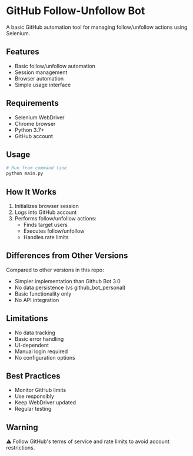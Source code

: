 # GitHub Follow-Unfollow Bot

A basic GitHub automation tool for managing follow/unfollow actions using Selenium.

## Features

- Basic follow/unfollow automation
- Session management
- Browser automation
- Simple usage interface

## Requirements

- Selenium WebDriver
- Chrome browser
- Python 3.7+
- GitHub account

## Usage

```python
# Run from command line
python main.py
```

## How It Works

1. Initializes browser session
2. Logs into GitHub account
3. Performs follow/unfollow actions:
   - Finds target users
   - Executes follow/unfollow
   - Handles rate limits

## Differences from Other Versions

Compared to other versions in this repo:
- Simpler implementation than Github Bot 3.0
- No data persistence (vs github_bot_personal)
- Basic functionality only
- No API integration

## Limitations

- No data tracking
- Basic error handling
- UI-dependent
- Manual login required
- No configuration options

## Best Practices

- Monitor GitHub limits
- Use responsibly
- Keep WebDriver updated
- Regular testing

## Warning

⚠️ Follow GitHub's terms of service and rate limits
to avoid account restrictions. 